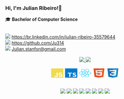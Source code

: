 ### Hi, I'm Julian Ribeiro!👋


🎓 **Bachelor of Computer Science**

</br>

<div align="left">
  <img src="https://img.shields.io/badge/LinkedIn-0077B5?style=for-the-badge&logo=linkedin&logoColor=white" />
  <a href="https://br.linkedin.com/in/julian-ribeiro-35579644" target="_blank">https://br.linkedin.com/in/julian-ribeiro-35579644</a></br>
  <img src="https://img.shields.io/badge/GitHub-100000?style=for-the-badge&logo=github&logoColor=white" />
    <a href="https://github.com/Ju314" target="_blank">https://github.com/Ju314</a> </br>
  <img src= "https://img.shields.io/badge/Gmail-D14836?style=for-the-badge&logo=gmail&logoColor=white" /> 
    <a href = "mailto:Julian.stanfor@gmail.com" target="_blank">Julian.stanfor@gmail.com </a>
</div><br>

<div align="center">
  <a href="https://github.com/Ju314">
    <img height="180em" src="https://github-readme-stats.vercel.app/api?username=Ju314&show_icons=true&theme=dracula&include_all_commits=true&count_private=true"/>
    <img height="180em" src="https://github-readme-stats.vercel.app/api/top-langs/?username=Ju314&layout=compact&langs_count=7&theme=dracula"/>
  </a>  
</div>
  
<div align="center"><br>
  <img align="center" alt="Ju-Js" height="30" width="40" src="https://raw.githubusercontent.com/devicons/devicon/master/icons/javascript/javascript-plain.svg">
  <img align="center" alt="Ju-Ts" height="30" width="40" src="https://raw.githubusercontent.com/devicons/devicon/master/icons/typescript/typescript-plain.svg">
  <img align="center" alt="Ju-React" height="30" width="40" src="https://raw.githubusercontent.com/devicons/devicon/master/icons/react/react-original.svg">
  <img align="center" alt="Ju-HTML" height="30" width="40" src="https://raw.githubusercontent.com/devicons/devicon/master/icons/html5/html5-original.svg">
  <img align="center" alt="Ju-CSS" height="30" width="40" src="https://raw.githubusercontent.com/devicons/devicon/master/icons/css3/css3-original.svg">
</div></br></br>
  
<div align="center">  
  <img src="https://img.shields.io/badge/Go-00ADD8?style=for-the-badge&logo=go&logoColor=white"/>  
  <img src="https://img.shields.io/badge/HTML5-E34F26?style=for-the-badge&logo=html5&logoColor=white"/>
  <img src="https://img.shields.io/badge/CSS-239120?&style=for-the-badge&logo=css3&logoColor=white" />
  <img src="https://img.shields.io/badge/JavaScript-F7DF1E?style=for-the-badge&logo=javascript&logoColor=black"/>
  <img src="https://img.shields.io/badge/TypeScript-007ACC?style=for-the-badge&logo=typescript&logoColor=white"/>
  <img src="https://img.shields.io/badge/React-20232A?style=for-the-badge&logo=react&logoColor=61DAFB"/>
  <img src="https://img.shields.io/badge/Angular-DD0031?style=for-the-badge&logo=angular&logoColor=white"/>
  <img src="https://img.shields.io/badge/Tailwind_CSS-38B2AC?style=for-the-badge&logo=tailwind-css&logoColor=white"/> 
</div>  
